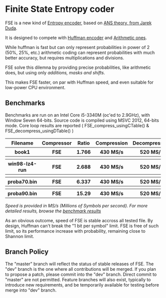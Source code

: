 Finite State Entropy coder
===========================

FSE is a new kind of [Entropy encoder](http://en.wikipedia.org/wiki/Entropy_encoding),
based on [ANS theory, from Jarek Duda](http://arxiv.org/abs/1311.2540).

It is designed to compete with [Huffman encoder](http://en.wikipedia.org/wiki/Huffman_coding)
and [Arithmetic ones](http://en.wikipedia.org/wiki/Arithmetic_coding).

While huffman is fast but can only represent probabilities in power of 2 (50%, 25%, etc.)
arithmetic coding can represent probabilities with much better accuracy, but requires multiplications and divisions.

FSE solve this dilemna by providing precise probabilities, like arithmetic does,
but using only *additions, masks and shifts*.

This makes FSE faster, on par with Huffman speed, and even suitable for low-power CPU environment.


Benchmarks
-------------------------

Benchmarks are run on an Intel Core i5-3340M (oc'ed to 2.9GHz), with Window Seven 64-bits.
Source code is compiled using MSVC 2012, 64-bits mode.
Core loop results are reported ( FSE_compress_usingCTable() & FSE_decompress_usingDTable() )

<table>
  <tr>
    <th>Filename</th><th>Compressor</th><th>Ratio</th><th>Compression</th><th>Decompression</th>
  </tr>
  <tr>
    <th>book1</th><th>FSE</th><th>1.766</th><th>430 MS/s</th><th>520 MS/s</th>
  </tr>
  <tr>
    <th></th><th></th><th></th><th></th><th></th>
  </tr>
  <tr>
    <th>win98-lz4-run</th><th>FSE</th><th>2.688</th><th>430 MS/s</th><th>520 MS/s</th>
  </tr>
  <tr>
    <th></th><th></th><th></th><th></th><th></th>
  </tr>
  <tr>
    <th>proba70.bin</th><th>FSE</th><th>6.337</th><th>430 MS/s</th><th>520 MS/s</th>
  </tr>
  <tr>
    <th></th><th></th><th></th><th></th><th></th>
  </tr>
  <tr>
    <th>proba90.bin</th><th>FSE</th><th>15.29</th><th>430 MS/s</th><th>520 MS/s</th>
  </tr>
</table>

*Speed is provided in MS/s (Millions of Symbols per second).
For more detailed results, browse the [benchmark results](benchmarkResults)*

As an obvious outcome, speed of FSE is stable accross all tested file.
By design, Huffman can't break the "1 bit per symbol" limit.
FSE is free of such limit, so its performance increase with probability, remaining close to Shannon limit.

Branch Policy
-------------------------
The "master" branch will reflect the status of stable releases of FSE.
The "dev" branch is the one where all contributions will be merged. If you plan to propose a patch, please commit into the "dev" branch. Direct commit to "master" are not permitted. Feature branches will also exist, typically to introduce new requirements, and be temporarily available for testing before merge into "dev" branch.


